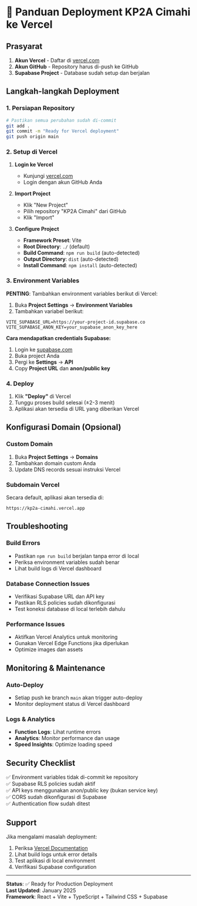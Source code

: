 # 🚀 Panduan Deployment KP2A Cimahi ke Vercel

## Prasyarat

1. **Akun Vercel** - Daftar di [vercel.com](https://vercel.com)
2. **Akun GitHub** - Repository harus di-push ke GitHub
3. **Supabase Project** - Database sudah setup dan berjalan

## Langkah-langkah Deployment

### 1. Persiapan Repository

```bash
# Pastikan semua perubahan sudah di-commit
git add .
git commit -m "Ready for Vercel deployment"
git push origin main
```

### 2. Setup di Vercel

1. **Login ke Vercel**
   - Kunjungi [vercel.com](https://vercel.com)
   - Login dengan akun GitHub Anda

2. **Import Project**
   - Klik "New Project"
   - Pilih repository "KP2A Cimahi" dari GitHub
   - Klik "Import"

3. **Configure Project**
   - **Framework Preset**: Vite
   - **Root Directory**: `./` (default)
   - **Build Command**: `npm run build` (auto-detected)
   - **Output Directory**: `dist` (auto-detected)
   - **Install Command**: `npm install` (auto-detected)

### 3. Environment Variables

**PENTING**: Tambahkan environment variables berikut di Vercel:

1. Buka **Project Settings** → **Environment Variables**
2. Tambahkan variabel berikut:

```
VITE_SUPABASE_URL=https://your-project-id.supabase.co
VITE_SUPABASE_ANON_KEY=your_supabase_anon_key_here
```

**Cara mendapatkan credentials Supabase:**
1. Login ke [supabase.com](https://supabase.com)
2. Buka project Anda
3. Pergi ke **Settings** → **API**
4. Copy **Project URL** dan **anon/public key**

### 4. Deploy

1. Klik **"Deploy"** di Vercel
2. Tunggu proses build selesai (±2-3 menit)
3. Aplikasi akan tersedia di URL yang diberikan Vercel

## Konfigurasi Domain (Opsional)

### Custom Domain
1. Buka **Project Settings** → **Domains**
2. Tambahkan domain custom Anda
3. Update DNS records sesuai instruksi Vercel

### Subdomain Vercel
Secara default, aplikasi akan tersedia di:
```
https://kp2a-cimahi.vercel.app
```

## Troubleshooting

### Build Errors
- Pastikan `npm run build` berjalan tanpa error di local
- Periksa environment variables sudah benar
- Lihat build logs di Vercel dashboard

### Database Connection Issues
- Verifikasi Supabase URL dan API key
- Pastikan RLS policies sudah dikonfigurasi
- Test koneksi database di local terlebih dahulu

### Performance Issues
- Aktifkan Vercel Analytics untuk monitoring
- Gunakan Vercel Edge Functions jika diperlukan
- Optimize images dan assets

## Monitoring & Maintenance

### Auto-Deploy
- Setiap push ke branch `main` akan trigger auto-deploy
- Monitor deployment status di Vercel dashboard

### Logs & Analytics
- **Function Logs**: Lihat runtime errors
- **Analytics**: Monitor performance dan usage
- **Speed Insights**: Optimize loading speed

## Security Checklist

✅ Environment variables tidak di-commit ke repository  
✅ Supabase RLS policies sudah aktif  
✅ API keys menggunakan anon/public key (bukan service key)  
✅ CORS sudah dikonfigurasi di Supabase  
✅ Authentication flow sudah ditest  

## Support

Jika mengalami masalah deployment:
1. Periksa [Vercel Documentation](https://vercel.com/docs)
2. Lihat build logs untuk error details
3. Test aplikasi di local environment
4. Verifikasi Supabase configuration

---

**Status**: ✅ Ready for Production Deployment  
**Last Updated**: January 2025  
**Framework**: React + Vite + TypeScript + Tailwind CSS + Supabase
